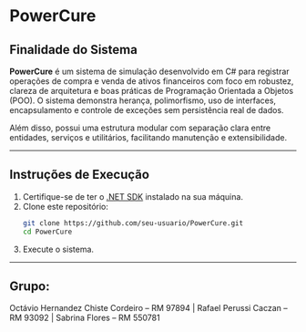 # PowerCure

## Finalidade do Sistema

**PowerCure** é um sistema de simulação desenvolvido em C# para registrar operações de compra e venda de ativos financeiros com foco em robustez, clareza de arquitetura e boas práticas de Programação Orientada a Objetos (POO). O sistema demonstra herança, polimorfismo, uso de interfaces, encapsulamento e controle de exceções sem persistência real de dados.

Além disso, possui uma estrutura modular com separação clara entre entidades, serviços e utilitários, facilitando manutenção e extensibilidade.

---

## Instruções de Execução

1. Certifique-se de ter o [.NET SDK](https://dotnet.microsoft.com/download) instalado na sua máquina.
2. Clone este repositório:
   ```bash
   git clone https://github.com/seu-usuario/PowerCure.git
   cd PowerCure
3. Execute o sistema.
   
---

## Grupo:
Octávio Hernandez Chiste Cordeiro – RM 97894 |
Rafael Perussi Caczan – RM 93092 |
Sabrina Flores – RM 550781 
